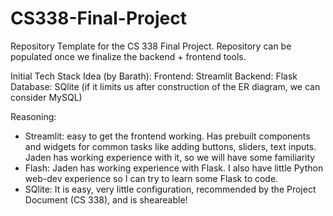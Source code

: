 # CS338-Final-Project
Repository Template for the CS 338 Final Project. Repository can be populated once we finalize the backend + frontend tools.

Initial Tech Stack Idea (by Barath):
Frontend: Streamlit
Backend: Flask
Database: SQlite (if it limits us after construction of the ER diagram, we can consider MySQL)

Reasoning: 
- Streamlit: easy to get the frontend working. Has prebuilt components and widgets for common tasks like adding buttons, sliders, text inputs. Jaden has working experience with it, so we will have some familiarity
- Flash: Jaden has working experience with Flask. I also have little Python web-dev experience so I can try to learn some Flask to code.
- SQlite: It is easy, very little configuration, recommended by the Project Document (CS 338), and is sheareable! 
